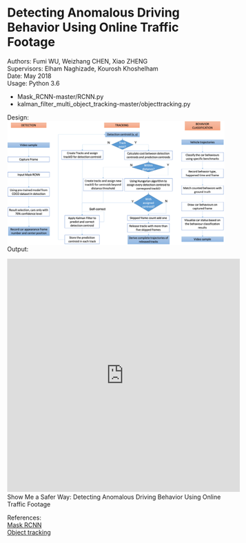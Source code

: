 # Detecting Anomalous Driving Behavior Using Online Traffic Footage  
Authors: Fumi WU, Weizhang CHEN, Xiao ZHENG  
Supervisors: Elham Naghizade, Kourosh Khoshelham  
Date: May 2018  
Usage: Python 3.6   
- Mask_RCNN-master/RCNN.py
- kalman_filter_multi_object_tracking-master/objecttracking.py

Design:   
<img src="Flow chart master.png" alt="" style="float: left; margin-right: 10px;" />  

Output:  
<iframe width="540" height="540" src="https://www.youtube.com/embed/mTFlKedstPs" frameborder="0" allow="accelerometer; autoplay; encrypted-media; gyroscope; picture-in-picture" allowfullscreen></iframe>
<figcaption class="caption">Show Me a Safer Way: Detecting Anomalous Driving Behavior Using Online Traffic Footage</figcaption>  

References:  
[Mask RCNN](https://github.com/matterport/Mask_RCNN)  
[Object tracking](https://github.com/matterport/Mask_RCNN)  
